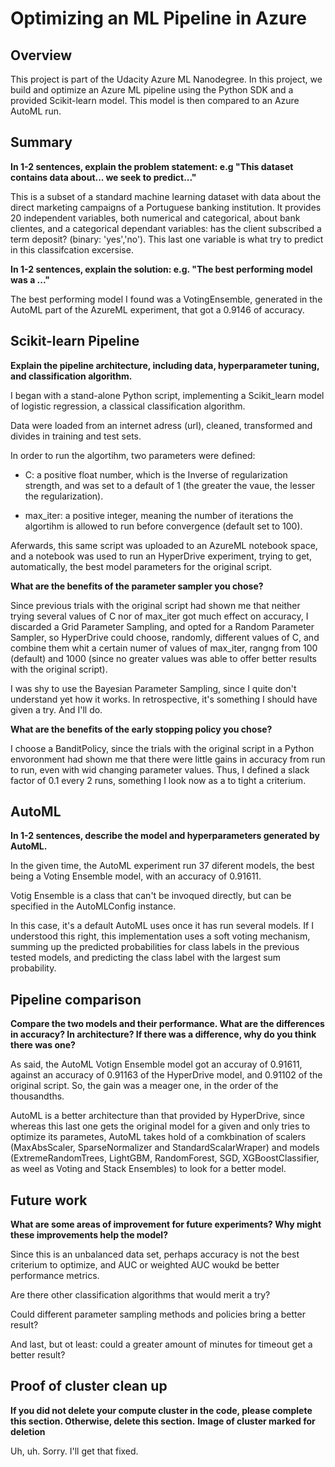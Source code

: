 # Optimizing an ML Pipeline in Azure

## Overview
This project is part of the Udacity Azure ML Nanodegree.
In this project, we build and optimize an Azure ML pipeline using the Python SDK and a provided Scikit-learn model.
This model is then compared to an Azure AutoML run.

## Summary
**In 1-2 sentences, explain the problem statement: e.g "This dataset contains data about... we seek to predict..."**

This is a subset of a standard machine learning dataset with data about the direct marketing campaigns of a Portuguese banking institution. It provides 20 independent variables, both numerical and categorical, about bank clientes, and a categorical dependant variables: has the client subscribed a term deposit? (binary: 'yes','no'). This last one variable is what try to predict in this classifcation excersise.

**In 1-2 sentences, explain the solution: e.g. "The best performing model was a ..."**

The best performing model I found was a VotingEnsemble, generated in the AutoML part of the AzureML experiment, that got a 0.9146 of accuracy.


## Scikit-learn Pipeline
**Explain the pipeline architecture, including data, hyperparameter tuning, and classification algorithm.**

I began with a stand-alone Python script, implementing a Scikit_learn model of logistic regression, a classical classification algorithm. 

Data were loaded from an internet adress (url), cleaned, transformed and divides in training and test sets.

In order to run the algortihm, two parameters were defined:

- C: a positive float number, which is the Inverse of regularization strength, and was set to a default of 1 (the greater the vaue, the lesser the regularization). 

- max_iter: a positive integer, meaning the number of iterations the algortihm is allowed to run before convergence (default set to 100).

Aferwards, this same script was uploaded to an AzureML notebook space, and a notebook was used to run an HyperDrive experiment, trying to get, automatically, the best model parameters for the original script.

**What are the benefits of the parameter sampler you chose?**

Since previous trials with the original script had shown me that neither trying several values of C nor of max_iter got much effect on accuracy, I discarded a Grid Parameter Sampling, and opted for a Random Parameter Sampler, so HyperDrive could choose, randomly, different values of C, and combine them whit a certain numer of values of max_iter, rangng from 100 (default) and 1000 (since no greater values was able to offer better results with the original script).

I was shy to use the Bayesian Parameter Sampling, since I quite don't understand yet how it works. In retrospective, it's something I should have given a try. And I'll do.

**What are the benefits of the early stopping policy you chose?**

I choose a BanditPolicy, since the trials with the original script in a Python envoronment had shown me that there were little gains in accuracy from run to run, even with wid changing parameter values. Thus, I defined a slack factor of 0.1 every 2 runs, something I look now as a to tight a criterium.


## AutoML
**In 1-2 sentences, describe the model and hyperparameters generated by AutoML.**

In the given time, the AutoML experiment run 37 diferent models, the best being a Voting Ensemble model, with an accuracy of 0.91611.

Votig Ensemble is a class that can't be invoqued directly, but can be specified in the AutoMLConfig instance.

In this case, it's a default AutoML uses once it has run several models. If I understood this right, this implementation uses a soft voting mechanism, summing up the predicted probabilities for class labels in the previous tested models, and predicting the class label with the largest sum probability.

## Pipeline comparison
**Compare the two models and their performance. What are the differences in accuracy? In architecture? If there was a difference, why do you think there was one?**

As said, the AutoML Votign Ensemble model got an accuray of 0.91611, against an accuracy of 0.91163 of the HyperDrive model, and 0.91102 of the original script. So, the gain was a meager one, in the order of the thousandths.

AutoML is a better architecture than that provided by HyperDrive, since whereas this last one gets the original model for a given and only tries to optimize its parametes, AutoML takes hold of a comkbination of scalers (MaxAbsScaler, SparseNormalizer and StandardScalarWraper)
and models (ExtremeRandomTrees, LightGBM, RandomForest, SGD, XGBoostClassifier, as weel as Voting and Stack Ensembles) to look for a better model.


## Future work
**What are some areas of improvement for future experiments? Why might these improvements help the model?**

Since this is an unbalanced data set, perhaps accuracy is not the best criterium to optimize, and AUC or weighted AUC woukd be better performance metrics.

Are there other classification algorithms that would merit a try?

Could different parameter sampling methods and policies bring a better result?

And last, but ot least: could a greater amount of minutes for timeout get a better result?


## Proof of cluster clean up
**If you did not delete your compute cluster in the code, please complete this section. Otherwise, delete this section.**
**Image of cluster marked for deletion**

Uh, uh. Sorry. I'll get that fixed.

